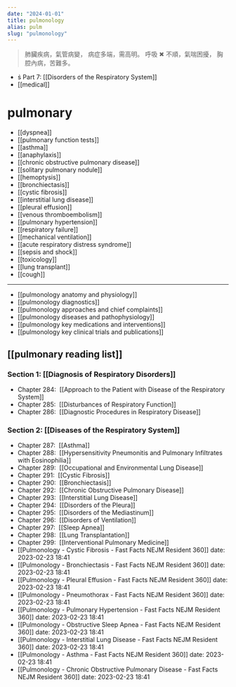 ```yaml
---
date: "2024-01-01"
title: pulmonology
alias: pulm
slug: "pulmonology"
---
```



> 肺臟疾病，氣管病變，
> 病症多端，需高明。
> 呼吸 ✖ 不順，氣喘困擾，
> 胸腔內病，苦難多。

-  Part 7: [[Disorders of the Respiratory System]]
- [[medical]]

# pulmonary

- [[dyspnea]]
- [[pulmonary function tests]]
- [[asthma]]
- [[anaphylaxis]]
- [[chronic obstructive pulmonary disease]]
- [[solitary pulmonary nodule]]
- [[hemoptysis]]
- [[bronchiectasis]]
- [[cystic fibrosis]]
- [[interstitial lung disease]]
- [[pleural effusion]]
- [[venous thromboembolism]]
- [[pulmonary hypertension]]
- [[respiratory failure]]
- [[mechanical ventilation]]
- [[acute respiratory distress syndrome]]
- [[sepsis and shock]]
- [[toxicology]]
- [[lung transplant]]
- [[cough]]

---
- [[pulmonology anatomy and physiology]]
- [[pulmonology diagnostics]]
- [[pulmonology approaches and chief complaints]]
- [[pulmonology diseases and pathophysiology]]
- [[pulmonology key medications and interventions]]
- [[pulmonology key clinical trials and publications]]
## [[pulmonary reading list]]
### Section 1: [[Diagnosis of Respiratory Disorders]]
- Chapter 284:  [[Approach to the Patient with Disease of the Respiratory System]]
- Chapter 285:  [[Disturbances of Respiratory Function]]
- Chapter 286:  [[Diagnostic Procedures in Respiratory Disease]]
### Section 2: [[Diseases of the Respiratory System]]
- Chapter 287:  [[Asthma]]
- Chapter 288:  [[Hypersensitivity Pneumonitis and Pulmonary Infiltrates with Eosinophilia]]
- Chapter 289:  [[Occupational and Environmental Lung Disease]]
- Chapter 291:  [[Cystic Fibrosis]]
- Chapter 290:  [[Bronchiectasis]]
- Chapter 292:  [[Chronic Obstructive Pulmonary Disease]]
- Chapter 293:  [[Interstitial Lung Disease]]
- Chapter 294:  [[Disorders of the Pleura]]
- Chapter 295:  [[Disorders of the Mediastinum]]
- Chapter 296:  [[Disorders of Ventilation]]
- Chapter 297:  [[Sleep Apnea]]
- Chapter 298:  [[Lung Transplantation]]
- Chapter 299:  [[Interventional Pulmonary Medicine]]
- [[Pulmonology - Cystic Fibrosis - Fast Facts  NEJM Resident 360]] date: 2023-02-23 18:41
- [[Pulmonology - Bronchiectasis - Fast Facts  NEJM Resident 360]] date: 2023-02-23 18:41
- [[Pulmonology - Pleural Effusion - Fast Facts  NEJM Resident 360]] date: 2023-02-23 18:41
- [[Pulmonology - Pneumothorax - Fast Facts  NEJM Resident 360]] date: 2023-02-23 18:41
- [[Pulmonology - Pulmonary Hypertension - Fast Facts  NEJM Resident 360]] date: 2023-02-23 18:41
- [[Pulmonology - Obstructive Sleep Apnea - Fast Facts  NEJM Resident 360]] date: 2023-02-23 18:41
- [[Pulmonology - Interstitial Lung Disease - Fast Facts  NEJM Resident 360]] date: 2023-02-23 18:41
- [[Pulmonology - Asthma - Fast Facts  NEJM Resident 360]] date: 2023-02-23 18:41
- [[Pulmonology - Chronic Obstructive Pulmonary Disease - Fast Facts  NEJM Resident 360]] date: 2023-02-23 18:41
